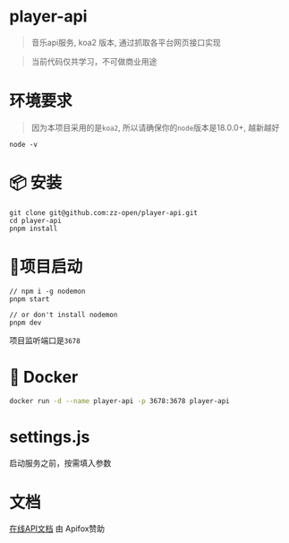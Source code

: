 # player-api
> 音乐api服务, koa2 版本, 通过抓取各平台网页接口实现

> 当前代码仅共学习，不可做商业用途

# 环境要求
> 因为本项目采用的是`koa2`, 所以请确保你的`node`版本是18.0.0+, 越新越好

```
node -v
```

# 📦 安装
```
git clone git@github.com:zz-open/player-api.git
cd player-api
pnpm install
```

# 🔨项目启动
```
// npm i -g nodemon
pnpm start

// or don't install nodemon
pnpm dev
```
项目监听端口是`3678`

# 🐳 Docker

```sh
docker run -d --name player-api -p 3678:3678 player-api
```

# settings.js
启动服务之前，按需填入参数

# 文档
[在线API文档](https://apifox.com/apidoc/shared-b139df0d-fb34-4512-84af-0fc4ddbb5a57) 由 Apifox赞助